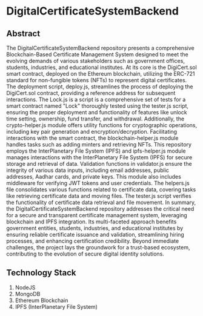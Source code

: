 ﻿# DigitalCertificateSystemBackend

## Abstract 

The DigitalCertificateSystemBackend repository presents a comprehensive Blockchain-Based Certificate Management System designed to meet the evolving demands of various stakeholders such as government offices, students, industries, and educational institutes. At its core is the DigiCert.sol smart contract, deployed on the Ethereum blockchain, utilizing the ERC-721 standard for non-fungible tokens (NFTs) to represent digital certificates. The deployment script, deploy.js, streamlines the process of deploying the DigiCert.sol contract, providing a reference address for subsequent interactions. The Lock.js is a script is a comprehensive set of tests for a smart contract named "Lock" thoroughly tested using the tester.js script, ensuring the proper deployment and functionality of features like unlock time setting, ownership, fund transfer, and withdrawal. Additionally, the crypto-helper.js module offers utility functions for cryptographic operations, including key pair generation and encryption/decryption. Facilitating interactions with the smart contract, the blockchain-helper.js module handles tasks such as adding minters and retrieving NFTs. This repository employs the InterPlanetary File System (IPFS) and ipfs-helper.js module manages interactions with the InterPlanetary File System (IPFS) for secure storage and retrieval of data. Validation functions in validator.js ensure the integrity of various data inputs, including email addresses, public addresses, Aadhar cards, and private keys. This module also includes middleware for verifying JWT tokens and user credentials. The helpers.js file consolidates various functions related to certificate data, covering tasks like retrieving certificate data and moving files. The tester.js script verifies the functionality of certificate data retrieval and file movement. In summary, the DigitalCertificateSystemBackend repository addresses the critical need for a secure and transparent certificate management system, leveraging blockchain and IPFS integration. Its multi-faceted approach benefits government entities, students, industries, and educational institutes by ensuring reliable certificate issuance and validation, streamlining hiring processes, and enhancing certification credibility. Beyond immediate challenges, the project lays the groundwork for a trust-based ecosystem, contributing to the evolution of secure digital identity solutions.


## Technology Stack

1) NodeJS
2) MongoDB
3) Ethereum Blockchain
4) IPFS (InterPlanetary File System)

